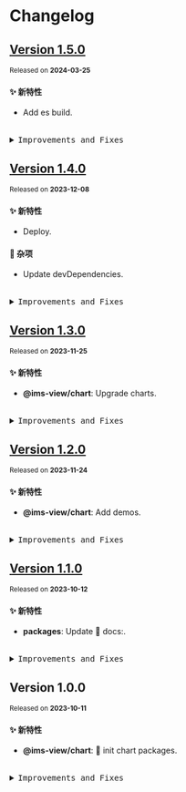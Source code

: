 # Changelog

## [Version&nbsp;1.5.0](https://github.com/eternallycyf/ims-view-pc/compare/@ims-view/chart@1.4.0...@ims-view/chart@1.5.0)

<sup>Released on **2024-03-25**</sup>

#### ✨ 新特性

- Add es build.

<br/>

<details>
<summary><kbd>Improvements and Fixes</kbd></summary>

#### What's improved

- Add es build ([1034310](https://github.com/eternallycyf/ims-view-pc/commit/1034310))

</details>

## [Version&nbsp;1.4.0](https://github.com/eternallycyf/ims-view-pc/compare/@ims-view/chart@1.3.0...@ims-view/chart@1.4.0)

<sup>Released on **2023-12-08**</sup>

#### ✨ 新特性

- Deploy.

#### 🎫 杂项

- Update devDependencies.

<br/>

<details>
<summary><kbd>Improvements and Fixes</kbd></summary>

#### What's improved

- Deploy ([32fb858](https://github.com/eternallycyf/ims-view-pc/commit/32fb858))

#### Chores

- Update devDependencies ([c28e055](https://github.com/eternallycyf/ims-view-pc/commit/c28e055))

</details>

## [Version&nbsp;1.3.0](https://github.com/eternallycyf/ims-view-pc/compare/@ims-view/chart@1.2.0...@ims-view/chart@1.3.0)

<sup>Released on **2023-11-25**</sup>

#### ✨ 新特性

- **@ims-view/chart**: Upgrade charts.

<br/>

<details>
<summary><kbd>Improvements and Fixes</kbd></summary>

#### What's improved

- **@ims-view/chart**: Upgrade charts ([fa2f79b](https://github.com/eternallycyf/ims-view-pc/commit/fa2f79b))

</details>

## [Version&nbsp;1.2.0](https://github.com/eternallycyf/ims-view-pc/compare/@ims-view/chart@1.1.0...@ims-view/chart@1.2.0)

<sup>Released on **2023-11-24**</sup>

#### ✨ 新特性

- **@ims-view/chart**: Add demos.

<br/>

<details>
<summary><kbd>Improvements and Fixes</kbd></summary>

#### What's improved

- **@ims-view/chart**: Add demos ([c4839a5](https://github.com/eternallycyf/ims-view-pc/commit/c4839a5))

</details>

## [Version&nbsp;1.1.0](https://github.com/eternallycyf/ims-view-pc/compare/@ims-view/chart@1.0.0...@ims-view/chart@1.1.0)

<sup>Released on **2023-10-12**</sup>

#### ✨ 新特性

- **packages**: Update 📝 docs:.

<br/>

<details>
<summary><kbd>Improvements and Fixes</kbd></summary>

#### What's improved

- **packages**: Update 📝 docs: ([5a75b79](https://github.com/eternallycyf/ims-view-pc/commit/5a75b79))

</details>

## Version&nbsp;1.0.0

<sup>Released on **2023-10-11**</sup>

#### ✨ 新特性

- **@ims-view/chart**: 🎉 init chart packages.

<br/>

<details>
<summary><kbd>Improvements and Fixes</kbd></summary>

#### What's improved

- **@ims-view/chart**: 🎉 init chart packages ([5f60104](https://github.com/eternallycyf/ims-view-pc/commit/5f60104))

</details>
